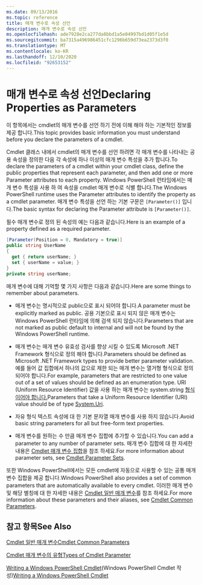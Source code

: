 ```yaml
---
ms.date: 09/13/2016
ms.topic: reference
title: 매개 변수로 속성 선언
description: 매개 변수로 속성 선언
ms.openlocfilehash: ade7928e2ca277da8bbd1a5e04997bd1d05f1e5d
ms.sourcegitcommit: ba7315a496986451cfc1296b659d73ea2373d3f0
ms.translationtype: MT
ms.contentlocale: ko-KR
ms.lasthandoff: 12/10/2020
ms.locfileid: "92653152"
---
```

# <a name="declaring-properties-as-parameters"></a><span data-ttu-id="1903b-103">매개 변수로 속성 선언</span><span class="sxs-lookup"><span data-stu-id="1903b-103">Declaring Properties as Parameters</span></span>

<span data-ttu-id="1903b-104">이 항목에서는 cmdlet의 매개 변수를 선언 하기 전에 이해 해야 하는 기본적인 정보를 제공 합니다.</span><span class="sxs-lookup"><span data-stu-id="1903b-104">This topic provides basic information you must understand before you declare the parameters of a cmdlet.</span></span>

<span data-ttu-id="1903b-105">Cmdlet 클래스 내에서 cmdlet의 매개 변수를 선언 하려면 각 매개 변수를 나타내는 공용 속성을 정의한 다음 각 속성에 하나 이상의 매개 변수 특성을 추가 합니다.</span><span class="sxs-lookup"><span data-stu-id="1903b-105">To declare the parameters of a cmdlet within your cmdlet class, define the public properties that represent each parameter, and then add one or more Parameter attributes to each property.</span></span> <span data-ttu-id="1903b-106">Windows PowerShell 런타임에서는 매개 변수 특성을 사용 하 여 속성을 cmdlet 매개 변수로 식별 합니다.</span><span class="sxs-lookup"><span data-stu-id="1903b-106">The Windows PowerShell runtime uses the Parameter attributes to identify the property as a cmdlet parameter.</span></span> <span data-ttu-id="1903b-107">매개 변수 특성을 선언 하는 기본 구문은 `[Parameter()]` 입니다.</span><span class="sxs-lookup"><span data-stu-id="1903b-107">The basic syntax for declaring the Parameter attribute is `[Parameter()]`.</span></span>

<span data-ttu-id="1903b-108">필수 매개 변수로 정의 된 속성의 예는 다음과 같습니다.</span><span class="sxs-lookup"><span data-stu-id="1903b-108">Here is an example of a property defined as a required parameter.</span></span>

```csharp
[Parameter(Position = 0, Mandatory = true)]
public string UserName
{
  get { return userName; }
  set { userName = value; }
}
private string userName;
```

<span data-ttu-id="1903b-109">매개 변수에 대해 기억할 몇 가지 사항은 다음과 같습니다.</span><span class="sxs-lookup"><span data-stu-id="1903b-109">Here are some things to remember about parameters.</span></span>

- <span data-ttu-id="1903b-110">매개 변수는 명시적으로 public으로 표시 되어야 합니다.</span><span class="sxs-lookup"><span data-stu-id="1903b-110">A parameter must be explicitly marked as public.</span></span> <span data-ttu-id="1903b-111">공용 기본으로 표시 되지 않은 매개 변수는 Windows PowerShell 런타임에 의해 검색 되지 않습니다.</span><span class="sxs-lookup"><span data-stu-id="1903b-111">Parameters that are not marked as public default to internal and will not be found by the Windows PowerShell runtime.</span></span>

- <span data-ttu-id="1903b-112">매개 변수는 매개 변수 유효성 검사를 향상 시킬 수 있도록 Microsoft .NET Framework 형식으로 정의 해야 합니다.</span><span class="sxs-lookup"><span data-stu-id="1903b-112">Parameters should be defined as Microsoft .NET Framework types to provide better parameter validation.</span></span> <span data-ttu-id="1903b-113">예를 들어 값 집합에서 하나의 값으로 제한 되는 매개 변수는 열거형 형식으로 정의 되어야 합니다.</span><span class="sxs-lookup"><span data-stu-id="1903b-113">For example, parameters that are restricted to one value out of a set of values should be defined as an enumeration type.</span></span> <span data-ttu-id="1903b-114">URI (Uniform Resource Identifier) 값을 사용 하는 매개 변수는 system.string [형식 이어야 합니다.](/dotnet/api/System.Uri)</span><span class="sxs-lookup"><span data-stu-id="1903b-114">Parameters that take a Uniform Resource Identifier (URI) value should be of type [System.Uri](/dotnet/api/System.Uri).</span></span>

- <span data-ttu-id="1903b-115">자유 형식 텍스트 속성에 대 한 기본 문자열 매개 변수를 사용 하지 않습니다.</span><span class="sxs-lookup"><span data-stu-id="1903b-115">Avoid basic string parameters for all but free-form text properties.</span></span>

- <span data-ttu-id="1903b-116">매개 변수를 원하는 수 만큼 매개 변수 집합에 추가할 수 있습니다.</span><span class="sxs-lookup"><span data-stu-id="1903b-116">You can add a parameter to any number of parameter sets.</span></span> <span data-ttu-id="1903b-117">매개 변수 집합에 대 한 자세한 내용은 [Cmdlet 매개 변수 집합](./cmdlet-parameter-sets.md)을 참조 하세요.</span><span class="sxs-lookup"><span data-stu-id="1903b-117">For more information about parameter sets, see [Cmdlet Parameter Sets](./cmdlet-parameter-sets.md).</span></span>

<span data-ttu-id="1903b-118">또한 Windows PowerShell에서는 모든 cmdlet에 자동으로 사용할 수 있는 공통 매개 변수 집합을 제공 합니다.</span><span class="sxs-lookup"><span data-stu-id="1903b-118">Windows PowerShell also provides a set of common parameters that are automatically available to every cmdlet.</span></span> <span data-ttu-id="1903b-119">이러한 매개 변수 및 해당 별칭에 대 한 자세한 내용은 [Cmdlet 일반 매개 변수](./common-parameter-names.md)를 참조 하세요.</span><span class="sxs-lookup"><span data-stu-id="1903b-119">For more information about these parameters and their aliases, see [Cmdlet Common Parameters](./common-parameter-names.md).</span></span>

## <a name="see-also"></a><span data-ttu-id="1903b-120">참고 항목</span><span class="sxs-lookup"><span data-stu-id="1903b-120">See Also</span></span>

[<span data-ttu-id="1903b-121">Cmdlet 일반 매개 변수</span><span class="sxs-lookup"><span data-stu-id="1903b-121">Cmdlet Common Parameters</span></span>](./common-parameter-names.md)

[<span data-ttu-id="1903b-122">Cmdlet 매개 변수의 유형</span><span class="sxs-lookup"><span data-stu-id="1903b-122">Types of Cmdlet Parameter</span></span>](./types-of-cmdlet-parameters.md)

<span data-ttu-id="1903b-123">[Writing a Windows PowerShell Cmdlet](./writing-a-windows-powershell-cmdlet.md)(Windows PowerShell Cmdlet 작성)</span><span class="sxs-lookup"><span data-stu-id="1903b-123">[Writing a Windows PowerShell Cmdlet](./writing-a-windows-powershell-cmdlet.md)</span></span>
